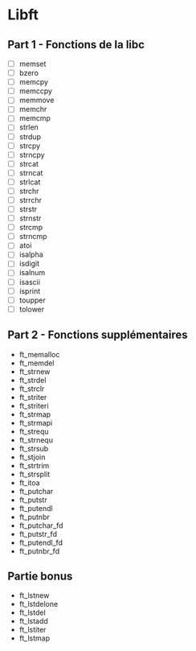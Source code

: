 # Libft

## Part 1 - Fonctions de la libc

- [ ] memset
- [ ] bzero
- [ ] memcpy
- [ ] memccpy
- [ ] memmove
- [ ] memchr
- [ ] memcmp
- [ ] strlen
- [ ] strdup
- [ ] strcpy
- [ ] strncpy
- [ ] strcat
- [ ] strncat
- [ ] strlcat
- [ ] strchr
- [ ] strrchr
- [ ] strstr
- [ ] strnstr
- [ ] strcmp
- [ ] strncmp
- [ ] atoi
- [ ] isalpha
- [ ] isdigit
- [ ] isalnum
- [ ] isascii
- [ ] isprint
- [ ] toupper
- [ ] tolower

## Part 2 - Fonctions supplémentaires

- ft\_memalloc
- ft\_memdel
- ft\_strnew
- ft\_strdel
- ft\_strclr
- ft\_striter
- ft\_striteri
- ft\_strmap
- ft\_strmapi
- ft\_strequ
- ft\_strnequ
- ft\_strsub
- ft\_stjoin
- ft\_strtrim
- ft\_strsplit
- ft\_itoa
- ft\_putchar
- ft\_putstr
- ft\_putendl
- ft\_putnbr
- ft\_putchar\_fd
- ft\_putstr\_fd
- ft\_putendl\_fd
- ft\_putnbr\_fd

## Partie bonus

- ft\_lstnew
- ft\_lstdelone
- ft\_lstdel
- ft\_lstadd
- ft\_lstiter
- ft\_lstmap
